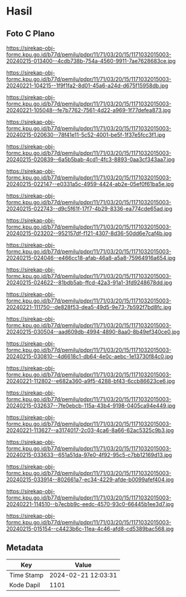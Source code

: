 # Hasil

## Foto C Plano

https://sirekap-obj-formc.kpu.go.id/b77d/pemilu/pdpr/11/71/03/20/15/1171032015003-20240215-013400--4cdb738b-754a-4560-9911-7ae7628683ce.jpg

https://sirekap-obj-formc.kpu.go.id/b77d/pemilu/pdpr/11/71/03/20/15/1171032015003-20240221-104215--1f9f1fa2-8d01-45a6-a24d-d675f15958db.jpg

https://sirekap-obj-formc.kpu.go.id/b77d/pemilu/pdpr/11/71/03/20/15/1171032015003-20240221-105048--fe7b7762-7561-4d22-a969-1f77defea873.jpg

https://sirekap-obj-formc.kpu.go.id/b77d/pemilu/pdpr/11/71/03/20/15/1171032015003-20240215-020630--78f41e11-5c52-4001-be5f-1f37e5fcc3f1.jpg

https://sirekap-obj-formc.kpu.go.id/b77d/pemilu/pdpr/11/71/03/20/15/1171032015003-20240215-020839--6a5b5bab-4cd1-4fc3-8893-0aa3cf343aa7.jpg

https://sirekap-obj-formc.kpu.go.id/b77d/pemilu/pdpr/11/71/03/20/15/1171032015003-20240215-022147--e0331a5c-4959-4424-ab2e-05ef0f61ba5e.jpg

https://sirekap-obj-formc.kpu.go.id/b77d/pemilu/pdpr/11/71/03/20/15/1171032015003-20240215-022743--d9c5f61f-17f7-4b29-8336-ea774cde65ad.jpg

https://sirekap-obj-formc.kpu.go.id/b77d/pemilu/pdpr/11/71/03/20/15/1171032015003-20240215-023202--952157df-f121-4307-8d36-50dd6e7caf4b.jpg

https://sirekap-obj-formc.kpu.go.id/b77d/pemilu/pdpr/11/71/03/20/15/1171032015003-20240215-024046--e466cc18-afab-46a8-a5a8-75964916a654.jpg

https://sirekap-obj-formc.kpu.go.id/b77d/pemilu/pdpr/11/71/03/20/15/1171032015003-20240215-024622--81bdb5ab-ffcd-42a3-91a1-3fd9248678dd.jpg

https://sirekap-obj-formc.kpu.go.id/b77d/pemilu/pdpr/11/71/03/20/15/1171032015003-20240221-111750--de828f53-dea5-49d5-9e73-7b592f7bd8fc.jpg

https://sirekap-obj-formc.kpu.go.id/b77d/pemilu/pdpr/11/71/03/20/15/1171032015003-20240215-030504--aad609db-4994-4890-8aa0-8b49ef340ce0.jpg

https://sirekap-obj-formc.kpu.go.id/b77d/pemilu/pdpr/11/71/03/20/15/1171032015003-20240215-030810--4d6618c1-db64-4e0c-aebc-1e13730f84c0.jpg

https://sirekap-obj-formc.kpu.go.id/b77d/pemilu/pdpr/11/71/03/20/15/1171032015003-20240221-112802--e682a360-a9f5-4288-bf43-6ccb86623ce6.jpg

https://sirekap-obj-formc.kpu.go.id/b77d/pemilu/pdpr/11/71/03/20/15/1171032015003-20240215-032637--7fe0ebcb-115a-43b4-9198-0405ca94e449.jpg

https://sirekap-obj-formc.kpu.go.id/b77d/pemilu/pdpr/11/71/03/20/15/1171032015003-20240221-113627--a3174017-2c03-4ca6-8a66-62ac5325c9b3.jpg

https://sirekap-obj-formc.kpu.go.id/b77d/pemilu/pdpr/11/71/03/20/15/1171032015003-20240215-033633--651a51da-97e0-4f92-95c5-c7bb12169d13.jpg

https://sirekap-obj-formc.kpu.go.id/b77d/pemilu/pdpr/11/71/03/20/15/1171032015003-20240215-033914--802661a7-ec34-4229-afde-b0099afef404.jpg

https://sirekap-obj-formc.kpu.go.id/b77d/pemilu/pdpr/11/71/03/20/15/1171032015003-20240221-114510--b7ecbb9c-eedc-4570-93c0-66445b1ee3d7.jpg

https://sirekap-obj-formc.kpu.go.id/b77d/pemilu/pdpr/11/71/03/20/15/1171032015003-20240215-015154--c4423b6c-11ea-4c46-afd8-cd5389bac568.jpg


## Metadata

| Key        | Value               |
| ---------- | ------------------- |
| Time Stamp | 2024-02-21 12:03:31 |
| Kode Dapil | 1101                |



